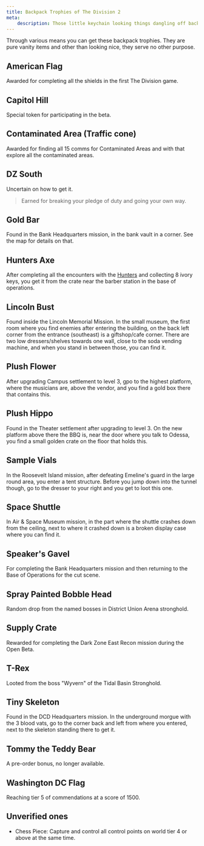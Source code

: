 ```yaml
---
title: Backpack Trophies of The Division 2
meta:
    description: Those little keychain looking things dangling off backpacks in The Division 2 are trophies and here you can find out how to get them.
---
```


Through various means you can get these backpack trophies. They are pure vanity items and other than looking nice, they serve no other purpose.

## American Flag

Awarded for completing all the shields in the first The Division game.

## Capitol Hill

Special token for participating in the beta.

## Contaminated Area (Traffic cone)

Awarded for finding all 15 comms for Contaminated Areas and with that explore all the contaminated areas.

## DZ South

Uncertain on how to get it.

> Earned for breaking your pledge of duty and going your own way.

## Gold Bar

Found in the Bank Headquarters mission, in the bank vault in a corner. See the map for details on that.

## Hunters Axe

After completing all the encounters with the [Hunters](/hunters.html) and collecting 8 ivory keys, you get it from the crate near the barber station in the base of operations.

## Lincoln Bust

Found inside the Lincoln Memorial Mission. In the small museum, the first room where you find enemies after entering the building, on the back left corner from the entrance (southeast) is a giftshop/cafe corner. There are two low dressers/shelves towards one wall, close to the soda vending machine, and when you stand in between those, you can find it.

## Plush Flower

After upgrading Campus settlement to level 3, gpo to the highest platform, where the musicians are, above the vendor, and you find a gold box there that contains this.

## Plush Hippo

Found in the Theater settlement after upgrading to level 3. On the new platform above there the BBQ is, near the door where you talk to Odessa, you find a small golden crate on the floor that holds this.

## Sample Vials

In the Roosevelt Island mission, after defeating Emeline's guard in the large round area, you enter a tent structure. Before you jump down into the tunnel though, go to the dresser to your right and you get to loot this one.

## Space Shuttle

In Air & Space Museum mission, in the part where the shuttle crashes down from the ceiling, next to where it crashed down is a broken display case where you can find it. 

## Speaker's Gavel

For completing the Bank Headquarters mission and then returning to the Base of Operations for the cut scene.

## Spray Painted Bobble Head

Random drop from the named bosses in District Union Arena stronghold.

## Supply Crate

Rewarded for completing the Dark Zone East Recon mission during the Open Beta.

## T-Rex

Looted from the boss "Wyvern" of the Tidal Basin Stronghold.

## Tiny Skeleton

Found in the DCD Headquarters mission. In the underground morgue with the 3 blood vats, go to the corner back and left from where you entered, next to the skeleton standing there to get it.

## Tommy the Teddy Bear

A pre-order bonus, no longer available.

## Washington DC Flag

Reaching tier 5 of commendations at a score of 1500.

## Unverified ones

* Chess Piece: Capture and control all control points on world tier 4 or above at the same time.
